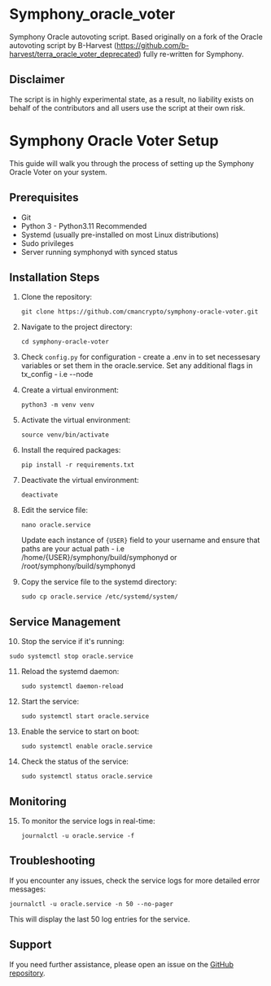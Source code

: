 # Symphony_oracle_voter
Symphony Oracle autovoting script. 
Based originally on a fork of the Oracle autovoting script by B-Harvest (https://github.com/b-harvest/terra_oracle_voter_deprecated) fully re-written for Symphony.

## Disclaimer
The script is in highly experimental state, as a result, no liability exists on behalf of the contributors and all users use the script at their own risk. 



# Symphony Oracle Voter Setup

This guide will walk you through the process of setting up the Symphony Oracle Voter on your system.

## Prerequisites

- Git
- Python 3 - Python3.11 Recommended
- Systemd (usually pre-installed on most Linux distributions)
- Sudo privileges
- Server running symphonyd with synced status 

## Installation Steps

1. Clone the repository:
   ```
   git clone https://github.com/cmancrypto/symphony-oracle-voter.git
   ```

2. Navigate to the project directory:
   ```
   cd symphony-oracle-voter
   ```
3. Check `config.py` for configuration - create a .env in to set necessesary variables or set them in the oracle.service. 
Set any additional flags in tx_config - i.e --node 

4. Create a virtual environment:
   ```
   python3 -m venv venv
   ```

5. Activate the virtual environment:
   ```
   source venv/bin/activate
   ```

6. Install the required packages:
   ```
   pip install -r requirements.txt
   ```

7. Deactivate the virtual environment:
   ```
   deactivate
   ```

8. Edit the service file:
   ```
   nano oracle.service
   ```
   Update each instance of `{USER}` field to your username and ensure that paths are your actual path - i.e /home/{USER}/symphony/build/symphonyd or /root/symphony/build/symphonyd

9. Copy the service file to the systemd directory:
   ```
   sudo cp oracle.service /etc/systemd/system/
   ```

## Service Management

10. Stop the service if it's running:
   ```
   sudo systemctl stop oracle.service
   ```

11. Reload the systemd daemon:
    ```
    sudo systemctl daemon-reload
    ```

12. Start the service:
    ```
    sudo systemctl start oracle.service
    ```

13. Enable the service to start on boot:
    ```
    sudo systemctl enable oracle.service
    ```

14. Check the status of the service:
    ```
    sudo systemctl status oracle.service
    ```

## Monitoring

15. To monitor the service logs in real-time:
    ```
    journalctl -u oracle.service -f
    ```

## Troubleshooting

If you encounter any issues, check the service logs for more detailed error messages:
```
journalctl -u oracle.service -n 50 --no-pager
```

This will display the last 50 log entries for the service.

## Support

If you need further assistance, please open an issue on the [GitHub repository](https://github.com/cmancrypto/symphony-oracle-voter).




